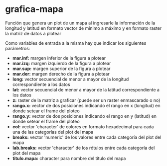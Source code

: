# grafica-mapa

Función que genera un plot de un mapa al ingresarle la información de la longitud y latitud en formato vector de mínimo a máximo y en formato raster la matriz de datos a plotear

Como variables de entrada a la misma hay que indicar los siguientes parámetros:

* **mar.inf:** margen inferior de la figura a plotear
* **mar.izq:** margen izquierdo de la figura a plotear
* **mar.sup:** margen superior de la figura a plotear
* **mar.der:** margen derecho de la figura a plotear
* **long:** vector secuencial de menor a mayor de la longitud correspondiente a los datos
* **lat:** vector secuencial de menor a mayor de la latitud correspondiente a los datos
* **z:** raster de la matriz a graficar (puede ser un raster enmascarado o no)
* **rango.x:** vector de dos posiciones indicando el rango en x (longitud) en donde setear el frame del ploteo
* **rango.y:** vector de dos posiciones indicando el rango en y (latitud) en donde setear el frame del ploteo
* **col:** vector 'character' de colores en formato hexadecimal para cada una de las categorías del plot del mapa
* **breaks:** vector 'numeric' de los valores entre cada categoría del plot del mapa
* **lab.breaks:** vector 'character' de los rótulos entre cada categoría del plot del mapa
* **titulo.mapa:** character para nombre del título del mapa
